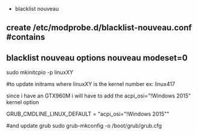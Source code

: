- blacklist nouveau 

create /etc/modprobe.d/blacklist-nouveau.conf
#contains 
----
blacklist nouveau
options nouveau modeset=0
---

sudo mkinitcpio -p linuxXY 

#to update initrams where linuxXY is the kernel number ex: linux417

since i have an GTX960M i will have to add the acpi_osi="!Windows 2015"
kernel option

GRUB_CMDLINE_LINUX_DEFAULT = "acpi_osi=\"!Windows 2015\""

#and update grub
sudo grub-mkconfig -o /boot/grub/grub.cfg

